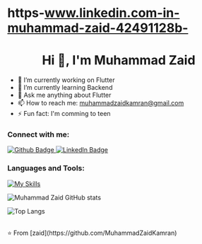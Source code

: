 # https-www.linkedin.com-in-muhammad-zaid-42491128b-

 <h1 align="center">Hi 👋, I'm Muhammad Zaid</h1>

- 🔭 I’m currently working on Flutter
- 🌱 I’m currently learning Backend
- 💬 Ask me anything about Flutter 
- 📫 How to reach me: muhammadzaidkamran@gmail.com
- ⚡ Fun fact: I'm comming to teen
  
### Connect with me:
<div id="badges">
  <a href="https://github.com/MuhammadZaidKamran">
    <img src="https://img.shields.io/badge/Github-white?style=for-the-badge&logo=Github&logoColor=black" alt="Github Badge"/>
  </a>
  <a href="https://www.linkedin.com/in/muhammad-zaid-42491128b/">
    <img src="https://img.shields.io/badge/Linkedin-black?style=for-the-badge&logo=LinkedIn&logoColor=white" alt="LinkedIn Badge"/>
  </a>
</div>

### Languages and Tools:
[![My Skills](https://skillicons.dev/icons?i=flutter,dart,firebase,github,postman&perline=5)](https://skillicons.dev)

![Muhammad Zaid GitHub stats](https://github-readme-stats.vercel.app/api?username=MuhammadZaidKamran&show_icons=true&theme=dark)

![Top Langs](https://github-readme-stats.vercel.app/api/top-langs/?username=MuhammadZaidKamran&theme=dark)


<br>
⭐️ From [zaid](https://github.com/MuhammadZaidKamran)
